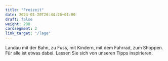 ```yaml
---
title: "Freizeit"
date: 2024-01-20T20:44:26+01:00
draft: false
weight: 200
cardsegment: 2
link_target: "/lage"
---
```


Landau mit der Bahn, zu Fuss, mit Kindern, mit dem Fahrrad, zum Shoppen. Für alle ist etwas dabei. Lassen Sie sich von unseren Tipps inspirieren.
